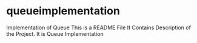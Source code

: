 # queueimplementation
Implementation of Queue
This is a README File
It Contains Description of the Project.
It is Queue Implementation